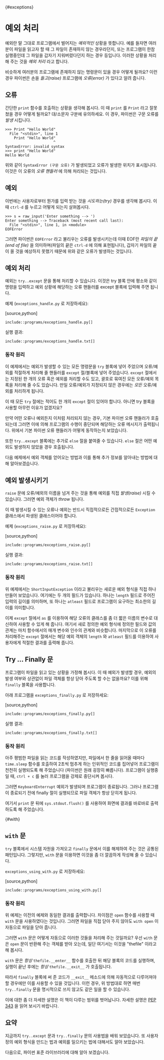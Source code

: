 {#exceptions}
# 예외 처리

예외란 말 그대로 프로그램에서 벌어지는 _예외적인_ 상황을 뜻합니다. 예를 들자면 여러분이 파일을
읽고자 할 때 그 파일이 존재하지 않는 경우라던지, 또는 프로그램이 한참 실행중인데 그 파일을
갑자기 지워버렸다던지 하는 경우 등입니다. 이러한 상황을 처리해 주는 것을 *예외 처리* 라고 합니다.

비슷하게 여러분의 프로그램에 존재하지 않는 명령문이 있을 경우 어떻게 될까요? 이런 경우 파이썬은
손을 *들고(raise)* 프로그램에 *오류(error)* 가 있다고 알려 줍니다.

## 오류

간단한 `print` 함수를 호출하는 상황을 생각해 봅시다. 이 때 `print` 를 `Print` 라고 잘못
쳤을 경우 어떻게 될까요? 대/소문자 구분에 유의하세요. 이 경우, 파이썬은 구문 오류를 _발생_
시킵니다.

```
>>> Print "Hello World"
  File "<stdin>", line 1
    Print "Hello World"
                      ^
SyntaxError: invalid syntax
>>> print "Hello World"
Hello World
```

위와 같이 `SyntaxError (구문 오류)` 가 발생되었고 오류가 발생한 위치가 표시됩니다.
이것은 이 오류의 *오류 핸들러* 에 의해 처리되는 것입니다.

## 예외

이번에는 사용자로부터 뭔가를 입력 받는 것을 *시도하는(try)* 경우를 생각해 봅시다. 이 때 `ctrl-d`
를 누르고 어떻게 되는지 살펴봅시다.

```
>>> s = raw_input('Enter something --> ')
Enter something --> Traceback (most recent call last):
  File "<stdin>", line 1, in <module>
EOFError
```

그러면 파이썬은 `EOFError` 라고 불리우는 오류를 발생시키는데 이때 EOF란 *파일의 끝(end of file)* 을
의미하며(파일의 끝은 `ctrl-d` 에 의해 표현됩니다), 갑자기 파일의 끝이 올 것을 예상하지 못했기 때문에
위와 같은 오류가 발생하는 것입니다.

## 예외 처리

예외는 `try..except` 문을 통해 처리할 수 있습니다. 이것은 try 블록 안에 평소와 같이 명령을 입력하고
예외 상황에 해당하는 오류 핸들러를 except 블록에 입력해 주면 됩니다.

예제 (`exceptions_handle.py` 로 저장하세요):

[source,python]
```
include::programs/exceptions_handle.py[]
```

실행 결과:

```
include::programs/exceptions_handle.txt[]
```

### 동작 원리

이 예제에서는 예외가 발생할 수 있는 모든 명령문을 `try` 블록에 넣어 주었으며 오류/예외를 적절하게 처리해
줄 핸들러를 `except` 절/블록에 넣어 주었습니다. `except` 절에서는 지정된 한 개의 오류 혹은 예외를 처리할
수도 있고, 괄호로 묶여진 모든 오류/예외 목록을 처리해 줄 수도 있습니다. 만일 오류/예외가 지정되지 않은
경우에는 _모든_ 오류/예외를 처리하게 됩니다.

이 때 모든 `try` 절에는 적어도 한 개의 `except` 절이 있어야 합니다. 아니면 try 블록을 사용할 아무런 이유가
없겠지요?

만약 어떤 오류나 예외든지 이처럼 처리되지 않는 경우, 기본 파이썬 오류 핸들러가 호출되는데 그러면 이에 의해
프로그램의 수행이 중단되며 해당하는 오류 메시지가 출력됩니다. 위에서 기본 파이썬 오류 핸들러가 어떻게
동작하는지 보았습니다.

또한 `try..except` 블록에는 추가로 `else` 절을 붙여줄 수 있습니다. `else` 절은 어떤 예외도 발생하지 않았을
경우 호출됩니다.

다음 예제에서 예외 객체를 얻어오는 방법과 이를 통해 추가 정보를 알아내는 방법에 대해 알아보겠습니다.

## 예외 발생시키기

`raise` 문에 오류/예외의 이름을 넘겨 주는 것을 통해 예외를 직접 _발생(raise)_ 시킬 수 있습니다.
그러면 예외 객체가 _throw_ 됩니다.

이 때 발생시킬 수 있는 오류나 예외는 반드시 직접적으로든 간접적으로든 `Exception` 클래스에서 파생된
클래스이어야 합니다. 

예제 (`exceptions_raise.py` 로 저장하세요):

[source,python]
```
include::programs/exceptions_raise.py[]
```

실행 결과:

```
include::programs/exceptions_raise.txt[]
```

### 동작 원리

위 예제에서는 `ShortInputException` 이라고 불리우는 새로운 예외 형식을 직접 하나 만들어 보았습니다.
여기에는 두 개의 필드가 있습니다. 하나는 `length` 필드로 주어진 입력의 길이를 의미하며, 또 하나는
`atleast` 필드로 프로그램이 요구하는 최소한의 길이를 의미합니다.

이제 `except` 절에서 `as` 를 이용하여 해당 오류의 클래스를 좀 더 짧은 이름의 변수로 대신하여 사용할
수 있게 해 줍니다. 여기서 새로 정의한 예외 형식에 정의한 필드와 값의 관계는 마치 함수에서의 매개 변수와
인수의 관계와 비슷합니다. 마지막으로 이 오류를 처리해주는 `except` 절에서는 해당 예외 객체의 `length` 와
`atleast` 필드를 이용하여 사용자에게 적절한 결과를 출력해 줍니다.

## Try ... Finally 문

프로그램이 파일을 읽고 있는 상황을 가정해 봅시다. 이 때 예외가 발생할 경우, 예외의 발생 여부와
상관없이 파일 객체를 항상 닫아 주도록 할 수는 없을까요? 이를 위해 `finally` 블록을 사용합니다.

아래 프로그램을 `exceptions_finally.py` 로 저장하세요:

[source,python]
```
include::programs/exceptions_finally.py[]
```

실행 결과:

```
include::programs/exceptions_finally.txt[]
```

### 동작 원리

아주 평범한 파일을 읽는 코드를 작성하였지만, 파일에서 한 줄을 읽어올 때마다 `time.sleep` 함수를
호출하여 2초씩 멈추게 하는 인위적인 코드를 집어넣어 프로그램이 천천히 실행되도록 해 주었습니다
(파이썬은 원래 굉장히 빠릅니다). 프로그램이 실행중일 때, `ctrl + c` 를 눌러 프로그램을 강제로
중단시켜 봅시다.

그러면 `KeyboardInterrupt` 예외가 발생되며 프로그램이 종료됩니다. 그러나 프로그램이 종료되기 전에
finally 절이 실행되므로 파일 객체가 항상 닫히게 됩니다.

여기서 `print` 문 뒤에 `sys.stdout.flush()` 를 사용하여 화면에 결과를 바로바로 출력하도록 해
주었습니다.

{#with}
## `with` 문

`try` 블록에서 시스템 자원을 가져오고 `finally` 문에서 이를 해제하여 주는 것은 공통된 패턴입니다.
그렇지만, `with` 문을 이용하면 이것을 좀 더 깔끔하게 작성해 줄 수 있습니다.

`exceptions_using_with.py` 로 저장하세요:

[source,python]
```
include::programs/exceptions_using_with.py[]
```

### 동작 원리

위 예제는 이전의 예제와 동일한 결과를 출력합니다. 차이점은 `open` 함수를 사용할 때 `with` 문을
사용하였다는 것입니다. 그러면 파일을 직접 닫아 주지 않아도 `with open` 이 자동으로 파일을 닫아
줍니다.

그러면 `with` 문은 어떻게 자동으로 이러한 것들을 처리해 주는 것일까요? 우선 `with` 문은 `open`
문이 반환해 주는 객체를 받아 오는데, 일단 여기서는 이것을 "thefile" 이라고 해 봅시다.

`with` 문은 _항상_ `thefile.__enter__` 함수를 호출한 뒤 해당 블록의 코드를 실행하며, 실행이 끝난
후에는 _항상_ `thefile.__exit__` 가 호출됩니다.

따라서 `finally` 블록에 써 준 코드가 `__exit__` 메소드에 의해 자동적으로 다루어져야 할 경우에만
이를 사용할 수 있을 것입니다. 이런 경우, 위 방법대로 하면 매번 `try..finally` 문을 명시적으로
쓰지 않고도 같은 일을 할 수 있습니다.

이에 대한 좀 더 자세한 설명은 이 책이 다루는 범위를 벗어납니다.
자세한 설명은 [PEP 343](http://www.python.org/dev/peps/pep-0343/) 을 읽어 보시기 바랍니다.

## 요약

지금까지 `try..except` 문과 `try..finally` 문의 사용법을 배워 보았습니다. 또 사용자 정의 예외 형식을
만드는 법과 예외를 일으키는 법에 대해서도 알아 보았습니다.

다음으로, 파이썬 표준 라이브러리에 대해 알아 보겠습니다.

